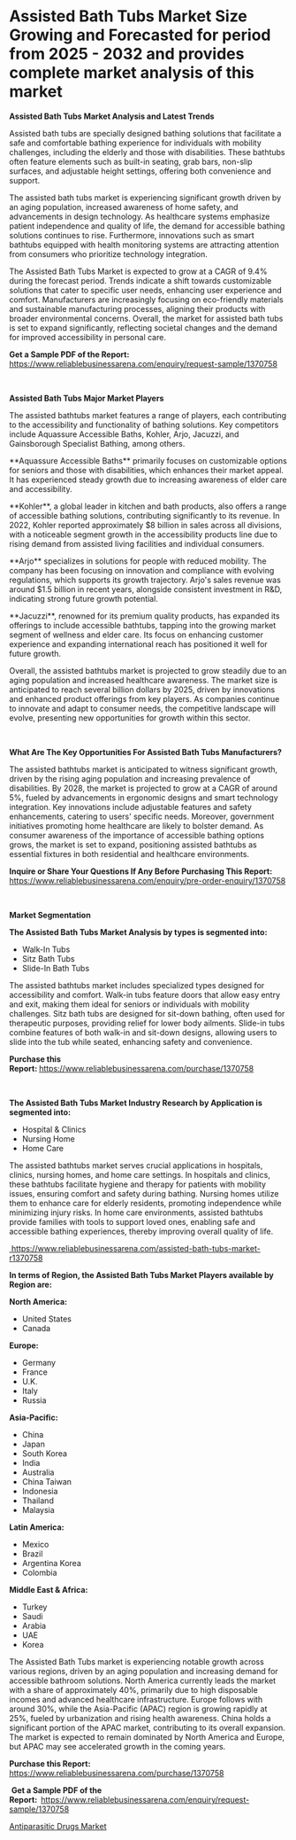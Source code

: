 <p><h1>Assisted Bath Tubs Market Size Growing and Forecasted for period from 2025 - 2032 and provides complete market analysis of this market</h1></p><p><strong>Assisted Bath Tubs Market Analysis and Latest Trends</strong></p>
<p><p>Assisted bath tubs are specially designed bathing solutions that facilitate a safe and comfortable bathing experience for individuals with mobility challenges, including the elderly and those with disabilities. These bathtubs often feature elements such as built-in seating, grab bars, non-slip surfaces, and adjustable height settings, offering both convenience and support. </p><p>The assisted bath tubs market is experiencing significant growth driven by an aging population, increased awareness of home safety, and advancements in design technology. As healthcare systems emphasize patient independence and quality of life, the demand for accessible bathing solutions continues to rise. Furthermore, innovations such as smart bathtubs equipped with health monitoring systems are attracting attention from consumers who prioritize technology integration.</p><p>The Assisted Bath Tubs Market is expected to grow at a CAGR of 9.4% during the forecast period. Trends indicate a shift towards customizable solutions that cater to specific user needs, enhancing user experience and comfort. Manufacturers are increasingly focusing on eco-friendly materials and sustainable manufacturing processes, aligning their products with broader environmental concerns. Overall, the market for assisted bath tubs is set to expand significantly, reflecting societal changes and the demand for improved accessibility in personal care.</p></p>
<p><strong>Get a Sample PDF of the Report:&nbsp;</strong> <a href="https://www.reliablebusinessarena.com/enquiry/request-sample/1370758?utm_campaign=2959&utm_medium=2&utm_source=Github&utm_content=ia&utm_term=22032025&utm_id=assisted-bath-tubs">https://www.reliablebusinessarena.com/enquiry/request-sample/1370758</a></p>
<p>&nbsp;</p>
<p><strong>Assisted Bath Tubs Major Market Players</strong></p>
<p><p>The assisted bathtubs market features a range of players, each contributing to the accessibility and functionality of bathing solutions. Key competitors include Aquassure Accessible Baths, Kohler, Arjo, Jacuzzi, and Gainsborough Specialist Bathing, among others.</p><p>**Aquassure Accessible Baths** primarily focuses on customizable options for seniors and those with disabilities, which enhances their market appeal. It has experienced steady growth due to increasing awareness of elder care and accessibility. </p><p>**Kohler**, a global leader in kitchen and bath products, also offers a range of accessible bathing solutions, contributing significantly to its revenue. In 2022, Kohler reported approximately $8 billion in sales across all divisions, with a noticeable segment growth in the accessibility products line due to rising demand from assisted living facilities and individual consumers.</p><p>**Arjo** specializes in solutions for people with reduced mobility. The company has been focusing on innovation and compliance with evolving regulations, which supports its growth trajectory. Arjo's sales revenue was around $1.5 billion in recent years, alongside consistent investment in R&D, indicating strong future growth potential.</p><p>**Jacuzzi**, renowned for its premium quality products, has expanded its offerings to include accessible bathtubs, tapping into the growing market segment of wellness and elder care. Its focus on enhancing customer experience and expanding international reach has positioned it well for future growth.</p><p>Overall, the assisted bathtubs market is projected to grow steadily due to an aging population and increased healthcare awareness. The market size is anticipated to reach several billion dollars by 2025, driven by innovations and enhanced product offerings from key players. As companies continue to innovate and adapt to consumer needs, the competitive landscape will evolve, presenting new opportunities for growth within this sector.</p></p>
<p>&nbsp;</p>
<p><strong>What Are The Key Opportunities For Assisted Bath Tubs Manufacturers?</strong></p>
<p><p>The assisted bathtubs market is anticipated to witness significant growth, driven by the rising aging population and increasing prevalence of disabilities. By 2028, the market is projected to grow at a CAGR of around 5%, fueled by advancements in ergonomic designs and smart technology integration. Key innovations include adjustable features and safety enhancements, catering to users' specific needs. Moreover, government initiatives promoting home healthcare are likely to bolster demand. As consumer awareness of the importance of accessible bathing options grows, the market is set to expand, positioning assisted bathtubs as essential fixtures in both residential and healthcare environments.</p></p>
<p><strong>Inquire or Share Your Questions If Any Before Purchasing This Report:</strong> <a href="https://www.reliablebusinessarena.com/enquiry/pre-order-enquiry/1370758?utm_campaign=2959&utm_medium=2&utm_source=Github&utm_content=ia&utm_term=22032025&utm_id=assisted-bath-tubs">https://www.reliablebusinessarena.com/enquiry/pre-order-enquiry/1370758</a></p>
<p>&nbsp;</p>
<p><strong>Market Segmentation</strong></p>
<p><strong>The Assisted Bath Tubs Market Analysis by types is segmented into:</strong></p>
<p><ul><li>Walk-In Tubs</li><li>Sitz Bath Tubs</li><li>Slide-In Bath Tubs</li></ul></p>
<p><p>The assisted bathtubs market includes specialized types designed for accessibility and comfort. Walk-in tubs feature doors that allow easy entry and exit, making them ideal for seniors or individuals with mobility challenges. Sitz bath tubs are designed for sit-down bathing, often used for therapeutic purposes, providing relief for lower body ailments. Slide-in tubs combine features of both walk-in and sit-down designs, allowing users to slide into the tub while seated, enhancing safety and convenience.</p></p>
<p><strong>Purchase this Report:&nbsp;</strong><a href="https://www.reliablebusinessarena.com/purchase/1370758?utm_campaign=2959&utm_medium=2&utm_source=Github&utm_content=ia&utm_term=22032025&utm_id=assisted-bath-tubs">https://www.reliablebusinessarena.com/purchase/1370758</a></p>
<p>&nbsp;</p>
<p><strong>The Assisted Bath Tubs Market Industry Research by Application is segmented into:</strong></p>
<p><ul><li>Hospital & Clinics</li><li>Nursing Home</li><li>Home Care</li></ul></p>
<p><p>The assisted bathtubs market serves crucial applications in hospitals, clinics, nursing homes, and home care settings. In hospitals and clinics, these bathtubs facilitate hygiene and therapy for patients with mobility issues, ensuring comfort and safety during bathing. Nursing homes utilize them to enhance care for elderly residents, promoting independence while minimizing injury risks. In home care environments, assisted bathtubs provide families with tools to support loved ones, enabling safe and accessible bathing experiences, thereby improving overall quality of life.</p></p>
<p><a href="https://www.reliablebusinessarena.com/assisted-bath-tubs-market-r1370758?utm_campaign=2959&utm_medium=2&utm_source=Github&utm_content=ia&utm_term=22032025&utm_id=assisted-bath-tubs">&nbsp;https://www.reliablebusinessarena.com/assisted-bath-tubs-market-r1370758</a></p>
<p><strong>In terms of Region, the Assisted Bath Tubs Market Players available by Region are:</strong></p>
<p>
    <p> <strong> North America: </strong>
        <ul>
            <li>United States</li>
            <li>Canada</li>
        </ul>
        </p> 
    <p> <strong> Europe: </strong>
        <ul>
            <li>Germany</li>
            <li>France</li>
            <li>U.K.</li>
            <li>Italy</li>
            <li>Russia</li>
        </ul>
        </p> 
    <p> <strong> Asia-Pacific: </strong>
        <ul>
            <li>China</li>
            <li>Japan</li>
            <li>South Korea</li>
            <li>India</li>
            <li>Australia</li>
            <li>China Taiwan</li>
            <li>Indonesia</li>
            <li>Thailand</li>
            <li>Malaysia</li>
        </ul>
        </p> 
    <p> <strong> Latin America: </strong>
        <ul>
            <li>Mexico</li>
            <li>Brazil</li>
            <li>Argentina Korea</li>
            <li>Colombia</li>
        </ul>
        </p> 
    <p> <strong> Middle East & Africa: </strong>
        <ul>
            <li>Turkey</li>
            <li>Saudi</li>
            <li>Arabia</li>
            <li>UAE</li>
            <li>Korea</li>
        </ul>
    </p>
    </p>
<p><p>The Assisted Bath Tubs market is experiencing notable growth across various regions, driven by an aging population and increasing demand for accessible bathroom solutions. North America currently leads the market with a share of approximately 40%, primarily due to high disposable incomes and advanced healthcare infrastructure. Europe follows with around 30%, while the Asia-Pacific (APAC) region is growing rapidly at 25%, fueled by urbanization and rising health awareness. China holds a significant portion of the APAC market, contributing to its overall expansion. The market is expected to remain dominated by North America and Europe, but APAC may see accelerated growth in the coming years.</p></p>
<p><strong>Purchase this Report: </strong><a href="https://www.reliablebusinessarena.com/purchase/1370758?utm_campaign=2959&utm_medium=2&utm_source=Github&utm_content=ia&utm_term=22032025&utm_id=assisted-bath-tubs">https://www.reliablebusinessarena.com/purchase/1370758</a></p>
<p>&nbsp;<strong>Get a Sample PDF of the Report:&nbsp;&nbsp;</strong><a href="https://www.reliablebusinessarena.com/enquiry/request-sample/1370758?utm_campaign=2959&utm_medium=2&utm_source=Github&utm_content=ia&utm_term=22032025&utm_id=assisted-bath-tubs">https://www.reliablebusinessarena.com/enquiry/request-sample/1370758</a></p>
<p><strong></strong></p>
<p><p><a href="https://github.com/deyniphytic/Market-Research-Report-List-1/blob/main/antiparasitic-drugs-market.md?utm_campaign=2959&utm_medium=2&utm_source=Github&utm_content=ia&utm_term=22032025&utm_id=assisted-bath-tubs">Antiparasitic Drugs Market</a></p></p>